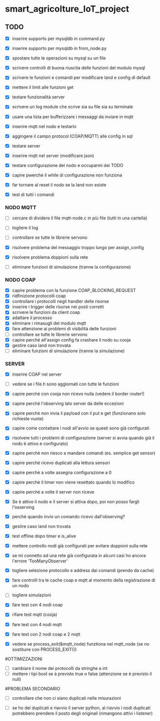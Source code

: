 # smart_agricolture_IoT_project

## TODO

* [x] inserire supporto per mysqldb in command.py
* [x] inserire supporto per mysqldb in from_node.py
* [x] spostare tutte le operazioni su mysql su un file
* [x] scrivere controlli di buona riuscita delle funzioni del modulo mysql
* [x] scrivere le funzioni e comandi per modificare land e config di default
* [x] mettere il limit alle funzioni get
* [x] testare funzionalità server
* [x] scrivere un log module che scrive sia su file sia su terminale

* [x] usare una lista per bufferizzare i messaggi da inviare in mqtt
* [x] inserire mqtt nel nodo e testarlo
* [x] aggingere il campo protocol (COAP/MQTT) alle config in sql
* [x] testare server
* [x] inserire mqtt nel server (modificare json)
* [x] testare configurazione del nodo e occuparmi dei TODO 
* [x] capire pwerchè il while di configurazione non funziona
* [x] far tornare al reset il nodo se la land non esiste
* [x] test di tutti i comandi

### NODO MQTT

* [ ] cercare di dividere il file mqtt-node.c in più file (tutti in una cartella)
* [ ] togliere il log
* [ ] controllare se tutte le librerie servono
* [x] risolvere problema del messaggio troppo lungo per assign_config
* [x] risolvere problema doppioni sulla rete
* [ ] eliminare funzioni di simulazione (tranne la configurazione)


### NODO COAP

* [x] capire problema con la funzione COAP_BLOCKING_REQUEST
* [x] ridfinizione protocolli coap
* [x] controllare i protocolli negli handler delle risorse
* [x] inserire i trigger delle risorse nei posti corretti
* [x] scrivere le funzioni da client coap
* [x] adattare il processo
* [x] eliminare i rimasugli del modulo mqtt
* [x] fare attenzione ai problemi di visibilità delle funzioni
* [ ] controllare se tutte le librerie servono
* [x] capire perchè all'assign config fa crashare il nodo su cooja
* [x] gestire caso land non trovata
* [ ] eliminare funzioni di simulazione (tranne la simulazione)

### SERVER
* [x] inserire COAP nel server
* [ ] vedere se i file.h sono aggiornati con tutte le funzioni
* [x] capire perchè con cooja non ricevo nulla (vedere il border router!)
* [x] capire perchè l'observing lato server da delle eccezioni
* [x] capire perchè non invia il payload con il put e get (funzionano solo richieste vuote)
* [x] capire come contattare i nodi all'avvio se questi sono già configurati
* [x] risolvere tutti i problemi di configurazione (server si avvia quando già il nodo è attivo e configurato)
* [x] capire perchè non riesco a mandare comandi (es. semplice get sensor)
* [x] capire perchè ricevo duplicati alla lettura sensori
* [x] capire perchè a volte assegna configurazione a 0
* [x] capire perchè il timer non viene resettato quando lo modifico
* [x] capire perchè a volte il server non riceve
* [x] Se è attivo il nodo e il server si attiva dopo, poi non posso fargli l'osserving
* [x] perchè quando invio un comando ricevo dall'observing?
* [x] gestire caso land non trovata
* [x] test offline dopo timer e is_alive
* [x] mettere controllo nodi già configurati per evitare doppioni sulla rete
* [x] se mi connetto ad una rete già configurata in alcuni casi ho ancora l'errore 'TooManyObserver'
* [x] togliere selezione protocollo e address dai comandi (prendo da cache)
* [x] fare controlli tra le cache coap e mqtt al momento della registrazione di un nodo
* [ ] togliere simulazioni

* [x] fare test con 4 nodi coap
* [x] rifare test mqtt (cooja)
* [x] fare test con 4 nodi mqtt
* [x] fare test con 2 nodi coap e 2 mqtt
* [x] vedere se process_exit(&mqtt_node) funztiona nel mqtt_node (se no sostituire con PROCESS_EXIT())

#OTTIMIZZAZIONI

* [ ] cambiare il nome dei protocolli da stringhe a int
* [ ] mettere i tipi bool se à previsto true o false (attenzione se è previsto il null)

#PROBLEMA SECONDARIO
* [ ] controllare che non ci siano duplicati nelle misurazioni 
* [ ] se ho dei duplicati e riavvio il server python, al riavvio i nodi duplicati potrebbero prendere il posto degli
originali (rimangono attivi i listener)

